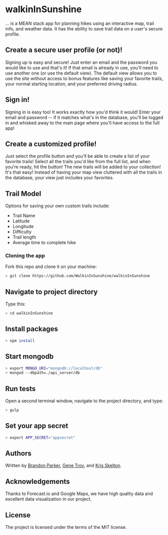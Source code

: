 # walkinInSunshine
... is a MEAN stack app for planning hikes using an interactive map, trail info, and weather data. It has the ability to save trail data on a user's secure profile.

## Create a secure user profile (or not)!
Signing up is easy and secure! Just enter an email and the password you
would like to use and that's it!  If that email is already in use, you'll
need to use another one (or use the default view). The default view allows you to use the site without access to bonus features like saving your favorite trails, your normal starting location, and your preferred driving radius.

## Sign in!
Signing in is easy too! It works exactly how you'd think it would!  Enter your email and password -- if it matches what's in the database, you'll be logged in and whisked away to the main page where you'll have access to the full app!

## Create a customized profile!
Just select the profile button and you'll be able to create a list of your favorite trails! Select all the trails you'd like from the full list, and when you're ready, hit the button! The new trails will be added to your collection! It's that easy! Instead of having your map view cluttered with all the trails in the database, your view just includes your favorites.

## Trail Model
Options for saving your own custom trails include:

* Trail Name
* Latitude
* Longitude
* Difficulty
* Trail length
* Average time to complete hike

### Cloning the app
Fork this repo and clone it on your machine:
```bash
> git clone https://github.com/WalkinInSunshine/walkinInSunshine
```

## Navigate to project directory
Type this:
```bash
> cd walkinInSunshine
```

## Install packages
```bash
> npm install
```

## Start mongodb
```bash
> export MONGO_URI="mongodb://localhost/db"
> mongod --dbpath=./api_server/db
```

## Run tests
Open a second terminal window, navigate to the project directory, and type:
```bash
> gulp
```

## Set your app secret
```bash
> export APP_SECRET="appsecret"
```

## Authors

Written by
[Brandon Parker](https://github.com/Brandon-Parker),
[Gene Troy](https://github.com/energene), and
[Kris Skelton](https://github.com/kmskelton).


## Acknowledgements
Thanks to Forecast.io and Google Maps, we have high quality data and excellent data visualization in our project.

## License

The project is licensed under the terms of the MIT license.

